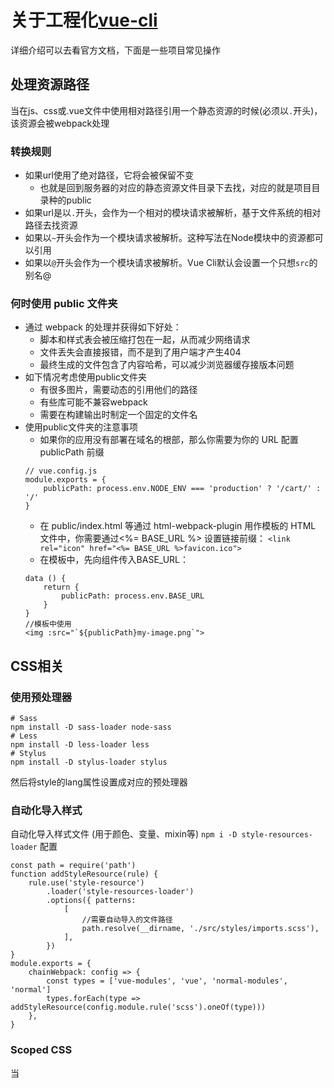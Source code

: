 # 关于工程化[vue-cli](https://cli.vuejs.org/zh/guide/)
详细介绍可以去看官方文档，下面是一些项目常见操作  

## 处理资源路径
当在js、css或.vue文件中使用相对路径引用一个静态资源的时候(必须以``.``开头)，该资源会被webpack处理  

### 转换规则
- 如果url使用了绝对路径，它将会被保留不变
  - 也就是回到服务器的对应的静态资源文件目录下去找，对应的就是项目目录种的public
- 如果url是以``.``开头，会作为一个相对的模块请求被解析，基于文件系统的相对路径去找资源
- 如果以``~``开头会作为一个模块请求被解析。这种写法在Node模块中的资源都可以引用
- 如果以``@``开头会作为一个模块请求被解析。Vue Cli默认会设置一个只想``src``的别名@

### 何时使用 public 文件夹
- 通过 webpack 的处理并获得如下好处：
  - 脚本和样式表会被压缩打包在一起，从而减少网络请求
  - 文件丢失会直接报错，而不是到了用户端才产生404
  - 最终生成的文件包含了内容哈希，可以减少浏览器缓存接版本问题
- 如下情况考虑使用public文件夹
  - 有很多图片，需要动态的引用他们的路径
  - 有些库可能不兼容webpack
  - 需要在构建输出时制定一个固定的文件名
- 使用public文件夹的注意事项
  - 如果你的应用没有部署在域名的根部，那么你需要为你的 URL 配置 publicPath 前缀
  ```
  // vue.config.js 
  module.exports = { 
      publicPath: process.env.NODE_ENV === 'production' ? '/cart/' : '/' 
  }
  ```
  - 在 public/index.html 等通过 html-webpack-plugin 用作模板的 HTML 文件中，你需要通过<%= BASE_URL %> 设置链接前缀：
  ```<link rel="icon" href="<%= BASE_URL %>favicon.ico">```
  - 在模板中，先向组件传入BASE_URL：
  ```
  data () { 
      return { 
          publicPath: process.env.BASE_URL 
      } 
  }
  //模板中使用
  <img :src="`${publicPath}my-image.png`">
  ```

## CSS相关

### 使用预处理器
```
# Sass 
npm install -D sass-loader node-sass 
# Less 
npm install -D less-loader less 
# Stylus 
npm install -D stylus-loader stylus
```
然后将style的lang属性设置成对应的预处理器

### 自动化导入样式
自动化导入样式文件 (用于颜色、变量、mixin等)
``npm i -D style-resources-loader``
配置
```
const path = require('path') 
function addStyleResource(rule) { 
    rule.use('style-resource') 
        .loader('style-resources-loader') 
        .options({ patterns: 
            [ 
                //需要自动导入的文件路径
                path.resolve(__dirname, './src/styles/imports.scss'), 
            ], 
        })
}
module.exports = { 
    chainWebpack: config => { 
        const types = ['vue-modules', 'vue', 'normal-modules', 'normal'] 
        types.forEach(type => addStyleResource(config.module.rule('scss').oneOf(type))) 
    }, 
}
```
### Scoped CSS
当 <style> 标签有 scoped 属性时，它的 CSS 只作用于当前组件中的元素。``<style scoped>``  
原理通过使用 PostCSS 来实现以下转换:
```
<template> 
    <div class="red" data-v-f3f3eg9>hi</div> 
</template> 
<style> 
    .red[data-v-f3f3eg9] { color: red; }
</style>
```
父组件使用了scoped属性，其直接子组件上面也会生成哈希属性，因此也是可以控制子组件的样式的   
使用 >>> 操作符可以使 scoped 样式中的一个选择器能够作用得“更深”，例如影响子组件的子组件  
但是预处理器无法正确解析>>>,这种情况下可以使用 ``/deep/`` 或 ``::v-deep`` 操作符取而代之  
在修改一些第三方代码时比较方便

### CSS Module
CSS Modules 是一个流行的，用于模块化和组合 CSS 的系统。 vue-loader 提供了与 CSS Modules 的一流集成，可以作为模拟 scoped CSS 的替代方案。
```
<style module lang="scss"> 
    .red { color: #f00; }
    .bold { font-weight: bold; }
</style>
```
模板中通过$style.xx访问
```
<a :class="$style.red">awesome-vue</a> 
<a :class="{[$style.red]:isRed}">awesome-vue</a> 
<a :class="[$style.red, $style.bold]">awesome-vue</a>
```  
JS中访问
```
<script> 
    export default { 
        created () { 
            // -> "red_1VyoJ-uZ" 
            // 一个基于文件名和类名生成的标识符 
            console.log(this.$style.red) 
        } 
    }
</script>
```
调试的时候我们可以发现这种方式添加的类名是很有规律的，在大型项目中使用起来可以方便我们定位元素来自哪里

## 数据Mock和请求代理
- 数据模拟
  - 使用开发服务器配置before[选项](https://cli.vuejs.org/zh/config/#devserver)，可以编写接口，提供模拟数据。
    - 
    ```
    devServer:{ 
        before(app) { 
            app.get(
                '/api/list', (req, res) => { 
                    res.json([
                        { name: 'cup', price: 8999 },
                        { name: 'gpu', price: 8999 }
                    ])
                }
            ) 
        } 
    }
    ```
    - 调用
    ```
    import axios from 'axios' 
    export function getList() { return axios.get('/api/list').then(res => res.data) }
    ```
- 代理
  - 设置开发服务器代理选项可以有效避免调用接口时出现的跨域问题。
    - ```devServer: { proxy: 'http://localhost:3000' }```
  - 自定义测试接口
    ```
    // 需要安装express：npm i express   
    const express = require('express') 
    const app = express() 
    app.get('/api/courses', (req, res) => { 
        res.json([{ name: 'cpu', price: 8999 }, { name: 'gpu', price: 8999 }]) 
    })
    app.listen(3000)
    ```

# 路由
vue-router相关示例。具体介绍查看router文件夹下的readme
# 状态管理
vuex相关示例。具体介绍查看store文件夹下的readme

# 组件化
任意的应用界面都可以抽象成为一个组件树。组件化能提高开发效率，方便复用，简化调试步骤，提升项目的可维护性，便于多人协同开发。  
将参照elementUI2的表单组件实现一个表单组。
**组件通信常⽤⽅式**
- **props**  
  ```
    //父传子
    //child 和data同级别
    props: { msg: String }
    //parent
    <child  msg='我是参数' />
  ```
- **vuex**:创建唯⼀的全局数据管理者store，通过它管理数据并通知组件状态变更。
- **$emit/$on**  
  ```
    //子传父
    //child 事件中触发
    this.$emit('funcname',data)
    //parent 
    <child  @funcname='func' />
  ```
- **event bus**
  ```
  // main.js
  Vue.prototype.$bus = new Vue()
  // child1
  this.$bus.$on('foo', handle)
  // child2
  this.$bus.$emit('foo')
  ```
**边界情况**
- **children**:⽗组件可以通过$children访问⼦组件实现⽗⼦通信。
```
// parent
this.$children[0].xx = 'xxx'
```
- **$parent**
```
//兄弟之间
// brother1
this.$parent.$on('foo', handle)
// brother2
this.$parent.$emit('foo')
```
- **$root**：通过共同祖辈搭桥
- **$refs**:获取⼦节点引⽤
- **provide/inject**:能够实现祖先和后代之间传值
```
//注入组件
provide() {
    return {foo: 'foo'} 
}
//其子组件都可以使用
inject: ['foo']
```
- **非props特性**
  - **$attrs**
    - 包含了父作用域中不作为 prop 被识别 (且获取) 的 attribute 绑定 (class 和 style 除外)。当一个组件没有声明任何 prop 时，这里会包含所有父作用域的绑定 (class 和 style 除外)，并且可以通过 v-bind="$attrs" 传入内部组件
  - **$listeners**
    - 包含了父作用域中的 (不含 .native 修饰器的) v-on 事件监听器。它可以通过 v-on="$listeners" 传入内部组件
    - 例如在孙子组件内$emit一个事件，通常我们是在父组件中完成对应的操作，因为父组件使用了该组件，但是如果我们想在爷爷组件处理的话就可以用这个属性转到爷爷上去处理

## 插槽
插槽语法是Vue 实现的内容分发 API，⽤于复合组件开发。该技术在通⽤组件库开发中有⼤量应⽤。
- **匿名插槽**
```
// comp hello会显示在slot处
<div> 
    <slot></slot>
</div>
// parent
<comp>hello</comp>
```
- **具名插槽**:将内容分发到⼦组件指定位置
```
// comp
<div> 
    <slot></slot> 
    <slot name="content"></slot>
</div>
// parent
<Comp>
    <!-- 默认插槽⽤default做参数 -->
    <template v-slot:default>具名插槽</template>
    <!-- 具名插槽⽤插槽名做参数 -->
    <template v-slot:content>内容...</template>
</Comp>
```
- **作用域插槽**:分发内容要⽤到⼦组件中的数据，默认的请会使用父组件的数据
```
// comp
<div> 
    <slot :foo="foo"></slot>
</div>
// parent
<Comp>
    <!-- 把v-slot的值指定为作⽤域上下⽂对象 -->
    <template v-slot:default="slotProps">
    来⾃⼦组件数据：{{slotProps.foo}}
    </template>
</Comp>
```

## Form 通⽤表单组件，收集数据、校验数据并提交。
- 表单Form
  - 载体输入数据model和校验规则rules
  - 校验validate
- 表单项FormItem
  - 载体包含输入项
  - label标签添加
  - 校验执行者
  - 显示错误信息
- FormInput
  - 双绑
  - 图标
  - 操作触发反馈

## 虚拟滚动列表
*VirtualList*  
本示例的是最基础的实现方法，原理就是一个最外层的滚动容器**container**，高度为可视区域的高度；里面放一个撑大小的容器**box**，高度为所有列表项的高度和；和这个撑大小的容器还有一个真正显示列表的容器**list**，高度为可视区域的高度；这个列表容器内部为列表项。
- container
  - 
  ```
  overflow: auto;
  position: relative;
  -webkit-overflow-scrolling: touch;
  ```
  - 容器还需要监听他的滚动事件scroll
    - 通过滚动了多少距离，计算当前显示列表的第一项显示的哪一项
      - 下取整的方式使用滚动距离除列表项的高度
    - 结束的下标为计算的结果加上可视区域能显示多少项
    - 计算list的偏移量的时候直接使用scroll的滚动量
      - 那样列表区域会一直在中间，看着就没有滚动的效果
      - 我们需要滚动走了一项，再将list容器还原到视图位置
      - 遮掩虽然会有滚动想过，但是如果背景色差等反差很大看起来还是很明显的
      - 所以list不要设置背景颜色，可以给container设置
- box
  - 就是撑位置的，滚动条也是因为他
  - 需要设置一下z-index，不要让他挡住了list
- list
  - 需要使用``position: absolute;``
  - 再通过动态计算``translate3d(0,${this.startOffset}px,0)``
  - 使其一直显示在可视区域

在这种实现方式也是有局限性的，如果高度需要是活的那就不行了。  
这种情况需要动态计算，可以将计算的单位改成页为单位。
- list部分可以保持不变，在他的头部和底部新增两个容器用于预渲染，分别依次为第一二三页，得到三个高度
  - 滚动处理逻辑有些变化
    - 滚动以页为单位，页的高度也不是固定的，但是要大于等于视口高度
    - 当滚动到另一页开头的时候，需要动态的计算上一页或下一页
    - 然后将list移动回视口中心位置
    - 对应的改变这三个部分渲染的项目
      - 例如第三页滚动到了视口显示，现在的第四页就要计算渲染出来了
      - 第一页就要回收掉了，原来的第二页成为了现在的第一页
- 如果还要加上滑加载更多的话
  - 当是最后一页的时候，toast提示一下加载中去请求数据即可
  - 如果要求底部显示加载中，也可以实现
    - 这个动画的高度一般是固定的
    - 滑到他就发请求
    - 相当于最后一页变成他，然后移动的高度发生变化，需要上一页的加上动画部分的高度，就可以显示出来了

这种做法计算量比第一种大，偏移量的计算更为复杂，后面可能会使用uniapp做一个跨端通用的轮子。